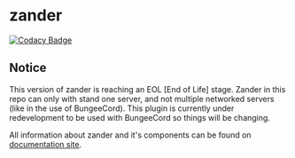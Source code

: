 # zander

[![Codacy Badge](https://api.codacy.com/project/badge/Grade/1700be2399b64a7e9649a0c463a5b8e7)](https://app.codacy.com/gh/craftingforchrist/zander-proxy?utm_source=github.com&utm_medium=referral&utm_content=craftingforchrist/zander-proxy&utm_campaign=Badge_Grade)

## Notice
This version of zander is reaching an EOL [End of Life] stage. Zander in this repo can only with stand one server, and not multiple networked servers (like in the use of BungeeCord). This plugin is currently under redevelopment to be used with BungeeCord so things will be changing.

All information about zander and it's components can be found on [documentation site](https://zanderdocs.benrobson.me).
